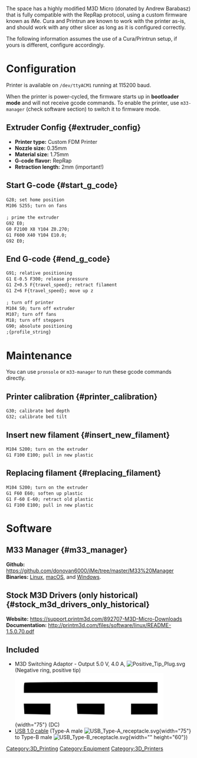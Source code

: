 The space has a highly modified M3D Micro (donated by Andrew Barabasz)
that is fully compatible with the RepRap protocol, using a custom
firmware known as iMe. Cura and Printrun are known to work with the
printer as-is, and should work with any other slicer as long as it is
configured correctly.

The following information assumes the use of a Cura/Printrun setup, if
yours is different, configure accordingly.

# Configuration

Printer is available on `/dev/ttyACM1` running at 115200 baud.

When the printer is power-cycled, the firmware starts up in **bootloader
mode** and will not receive gcode commands. To enable the printer, use
`m33-manager` (check software section) to switch it to firmware mode.

## Extruder Config {#extruder_config}

-   **Printer type:** Custom FDM Printer
-   **Nozzle size:** 0.35mm
-   **Material size:** 1.75mm
-   **G-code flavor:** RepRap
-   **Retraction length:** 2mm (important!)

## Start G-code {#start_g_code}

    G28; set home position
    M106 S255; turn on fans

    ; prime the extruder
    G92 E0;
    G0 F2100 X8 Y104 Z0.270;
    G1 F600 X40 Y104 E10.0;
    G92 E0;

## End G-code {#end_g_code}

    G91; relative positioning
    G1 E-0.5 F300; release pressure
    G1 Z+0.5 F{travel_speed}; retract filament
    G1 Z+6 F{travel_speed}; move up z

    ; turn off printer
    M104 S0; turn off extruder
    M107; turn off fans
    M18; turn off steppers
    G90; absolute positioning
    ;{profile_string}

# Maintenance

You can use `pronsole` or `m33-manager` to run these gcode commands
directly.

## Printer calibration {#printer_calibration}

    G30; calibrate bed depth
    G32; calibrate bed tilt

## Insert new filament {#insert_new_filament}

    M104 S200; turn on the extruder
    G1 F100 E100; pull in new plastic

## Replacing filament {#replacing_filament}

    M104 S200; turn on the extruder
    G1 F60 E60; soften up plastic
    G1 F-60 E-60; retract old plastic
    G1 F100 E100; pull in new plastic

# Software

## M33 Manager {#m33_manager}

**Github:**
<https://github.com/donovan6000/iMe/tree/master/M33%20Manager>\
**Binaries:**
[Linux](https://raw.githubusercontent.com/donovan6000/iMe/master/M33%20Manager/M33%20Manager%20Linux.zip),
[macOS](https://raw.githubusercontent.com/donovan6000/iMe/master/M33%20Manager/M33%20Manager%20macOS.dmg),
and
[Windows](https://raw.githubusercontent.com/donovan6000/iMe/master/M33%20Manager/M33%20Manager%20Windows.zip).

## Stock M3D Drivers (only historical) {#stock_m3d_drivers_only_historical}

**Website:** <https://support.printm3d.com/892707-M3D-Micro-Downloads>\
**Documentation:**
<http://printm3d.com/files/software/linux/README-1.5.0.70.pdf>

## Included

-   M3D Switching Adaptor - Output 5.0 V, 4.0 A,
    ![](Positive_Tip_Plug.svg "Positive_Tip_Plug.svg") (Negative ring,
    positive tip) ![](Dc.svg "Dc.svg"){width="75"} (DC)
-   [USB 1.0 cable](https://en.wikipedia.org/wiki/USB) (Type-A male
    ![](USB_Type-A_receptacle.svg "USB_Type-A_receptacle.svg"){width="75"}
    to Type-B male
    ![](USB_Type-B_receptacle.svg "USB_Type-B_receptacle.svg"){width=""
    height="60"})

[Category:3D_Printing](Category:3D_Printing)
[Category:Equipment](Category:Equipment)
[Category:3D_Printers](Category:3D_Printers)
